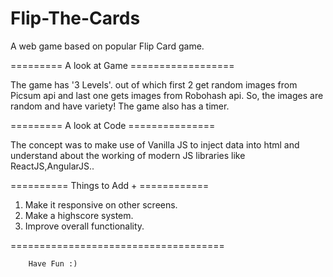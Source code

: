 # Flip-The-Cards
A web  game based on popular Flip Card game.

========= A look at Game ==================

The game has '3 Levels'. out of which first 2 get random images from Picsum api and last one gets images from Robohash api.
So, the images are random and have variety!
The game also has a timer.

=========  A look at Code ===============

The concept was to make use of Vanilla JS to inject data into html and understand about the working of modern JS libraries like ReactJS,AngularJS..

========== Things to Add + ============
1. Make it responsive on other screens.
2. Make a highscore system.
3. Improve overall functionality.

=====================================

        Have Fun :)

